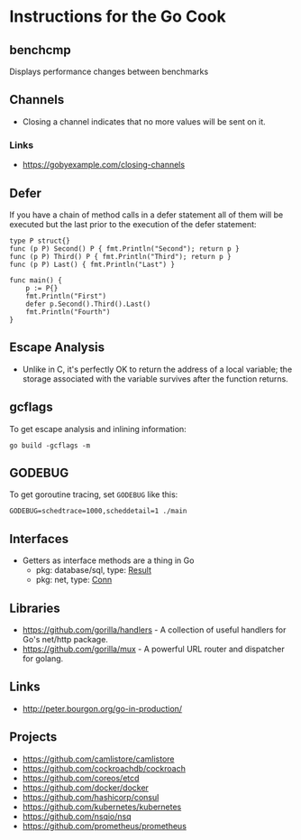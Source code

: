 # Instructions for the Go Cook

## benchcmp
Displays performance changes between benchmarks

## Channels
* Closing a channel indicates that no more values will be sent on it.

### Links
* https://gobyexample.com/closing-channels

## Defer
If you have a chain of method calls in a defer statement all of them will be
executed but the last prior to the execution of the defer statement:

```
type P struct{}
func (p P) Second() P { fmt.Println("Second"); return p }
func (p P) Third() P { fmt.Println("Third"); return p }
func (p P) Last() { fmt.Println("Last") }

func main() {
    p := P{}
    fmt.Println("First")
    defer p.Second().Third().Last()
    fmt.Println("Fourth")
}
```

## Escape Analysis
* Unlike in C, it's perfectly OK to return the address of a local variable; the
storage associated with the variable survives after the function returns.

## gcflags
To get escape analysis and inlining information:

```
go build -gcflags -m
```

## GODEBUG
To get goroutine tracing, set `GODEBUG` like this:

```
GODEBUG=schedtrace=1000,scheddetail=1 ./main
```

## Interfaces
* Getters as interface methods are a thing in Go
    * pkg: database/sql, type: [Result](https://golang.org/pkg/database/sql/#Result)
    * pkg: net, type: [Conn](https://golang.org/pkg/net/#Conn)

## Libraries
* https://github.com/gorilla/handlers - A collection of useful handlers for Go's
net/http package.
* https://github.com/gorilla/mux - A powerful URL router and dispatcher for
golang.

## Links
* http://peter.bourgon.org/go-in-production/

## Projects
* https://github.com/camlistore/camlistore
* https://github.com/cockroachdb/cockroach
* https://github.com/coreos/etcd
* https://github.com/docker/docker
* https://github.com/hashicorp/consul
* https://github.com/kubernetes/kubernetes
* https://github.com/nsqio/nsq
* https://github.com/prometheus/prometheus
